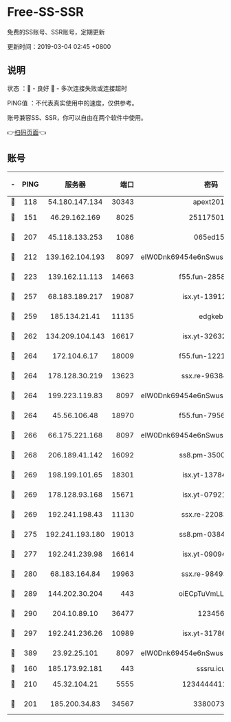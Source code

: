 # Free-SS-SSR

免费的SS账号、SSR账号，定期更新

更新时间：2019-03-04 02:45 +0800

## 说明

状态     ：🙂 - 良好 🙁 - 多次连接失败或连接超时

PING值   ：不代表真实使用中的速度，仅供参考。

账号兼容SS、SSR，你可以自由在两个软件中使用。

👉[扫码页面](https://liesauer.github.io/free-ss-ssr.github.io/)👈

## 账号

|-|PING|服务器|端口|密码|加密方式|区域|
|:----:|:----:|:-----:|-----:|:----:|:----:|:----:|
|🙂|118|54.180.147.134|30343|apext2019|chacha20|KR|
|🙂|151|46.29.162.169|8025|2511750146|aes-256-cfb|RU|
|🙂|207|45.118.133.253|1086|065ed15a|aes-256-cfb|SG|
|🙂|212|139.162.104.193|8097|eIW0Dnk69454e6nSwuspv9DmS201tQ0D|aes-256-cfb|JP|
|🙂|223|139.162.11.113|14663|f55.fun-28583280|aes-256-cfb|SG|
|🙂|257|68.183.189.217|19087|isx.yt-13912703|aes-256-cfb|SG|
|🙂|259|185.134.21.41|11135|edgkeb|aes-256-cfb|GB|
|🙂|262|134.209.104.143|16617|isx.yt-32632339|aes-256-cfb|SG|
|🙂|264|172.104.6.17|18009|f55.fun-12212808|aes-256-cfb|US|
|🙂|264|178.128.30.219|13623|ssx.re-96384846|aes-256-cfb|SG|
|🙂|264|199.223.119.83|8097|eIW0Dnk69454e6nSwuspv9DmS201tQ0D|aes-256-cfb|US|
|🙂|264|45.56.106.48|18970|f55.fun-79568034|aes-256-cfb|US|
|🙂|266|66.175.221.168|8097|eIW0Dnk69454e6nSwuspv9DmS201tQ0D|aes-256-cfb|US|
|🙂|268|206.189.41.142|16092|ss8.pm-35002158|aes-256-cfb|SG|
|🙂|269|198.199.101.65|18301|isx.yt-13784325|aes-256-cfb|US|
|🙂|269|178.128.93.168|15671|isx.yt-07921644|aes-256-cfb|SG|
|🙂|269|192.241.198.43|11130|ssx.re-22083061|aes-256-cfb|US|
|🙂|275|192.241.193.180|19013|ss8.pm-03842768|aes-256-cfb|US|
|🙂|277|192.241.239.98|16614|isx.yt-09094169|aes-256-cfb|US|
|🙂|280|68.183.164.84|19963|ssx.re-98493930|aes-256-cfb|US|
|🙂|289|144.202.30.204|443|oiECpTuVmLLxk4Ts|aes-256-cfb|US|
|🙂|290|204.10.89.10|36477|123456|aes-256-cfb|US|
|🙂|297|192.241.236.26|10989|isx.yt-31786125|aes-256-cfb|US|
|🙂|389|23.92.25.101|8097|eIW0Dnk69454e6nSwuspv9DmS201tQ0D|aes-256-cfb|US|
|🙂|160|185.173.92.181|443|sssru.icu|rc4-md5|RU|
|🙂|210|45.32.104.21|5555|1234444411111|aes-256-cfb|SG|
|🙁|201|185.200.34.83|34567|33800731|aes-256-cfb|US|
